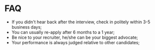 # FAQ

* If you didn't hear back after the interview, check in politely within 3-5 business days;
* You can usually re-apply after 6 months to a 1 year;
* Be nice to your recruiter, he/she can be your biggest advocate;
* Your performance is always judged relative to other candidates;